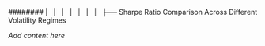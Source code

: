 ######## |   |   |   |   |   |   |   ├── Sharpe Ratio Comparison Across Different Volatility Regimes

*Add content here*